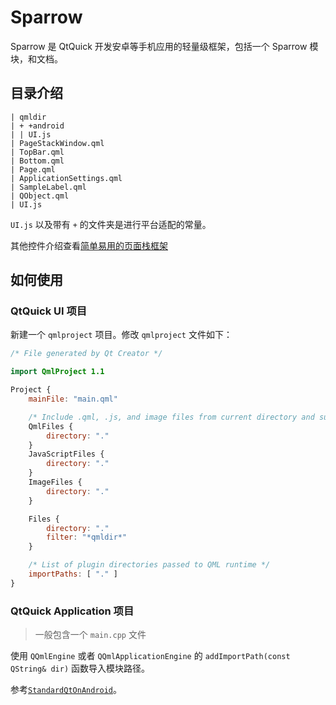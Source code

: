 # Sparrow
Sparrow 是 QtQuick 开发安卓等手机应用的轻量级框架，包括一个 Sparrow 模块，和文档。

## 目录介绍

```
| qmldir
| + +android
| | UI.js
| PageStackWindow.qml
| TopBar.qml
| Bottom.qml
| Page.qml
| ApplicationSettings.qml
| SampleLabel.qml
| QObject.qml
| UI.js
```

`UI.js` 以及带有 `+` 的文件夹是进行平台适配的常量。

其他控件介绍查看[简单易用的页面栈框架](doc/readme.md)

## 如何使用

### QtQuick UI 项目

新建一个 `qmlproject` 项目。修改 `qmlproject` 文件如下：

```qml
/* File generated by Qt Creator */

import QmlProject 1.1

Project {
    mainFile: "main.qml"

    /* Include .qml, .js, and image files from current directory and subdirectories */
    QmlFiles {
        directory: "."
    }
    JavaScriptFiles {
        directory: "."
    }
    ImageFiles {
        directory: "."
    }

    Files {
        directory: "."
        filter: "*qmldir*"
    }

    /* List of plugin directories passed to QML runtime */
    importPaths: [ "." ]
}
```

### QtQuick Application 项目

> 一般包含一个 `main.cpp` 文件

使用 `QQmlEngine` 或者 `QQmlApplicationEngine` 的 `addImportPath(const QString& dir)` 函数导入模块路径。

参考[`StandardQtOnAndroid`]()。
